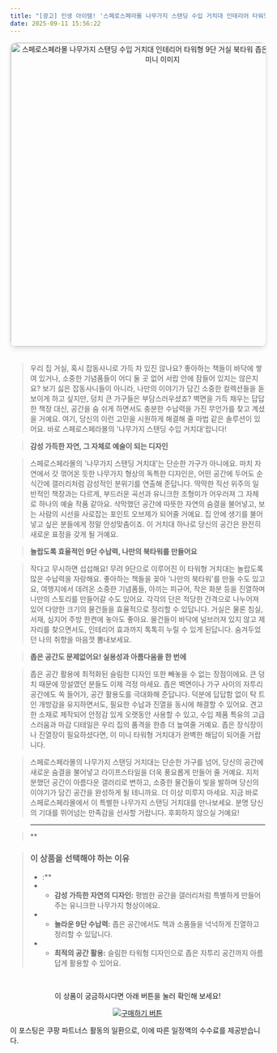 ```yaml
---
title: "[광고] 인생 아이템! '스페로스페라몰 나무가지 스탠딩 수입 거치대 인테리어 타워형 9단 거실 북타워 좁은 장식장 진열장 미니'을(를) 만나보세요."
date: 2025-09-11 15:56:22
---
```


<div align="center">
    <a href="https://link.coupang.com/re/AFFSDP?lptag=AF8916626&pageKey=8548865764&itemId=24755974999&vendorItemId=91764389271&traceid=V0-153-5225d474678763b9&requestid=20250912005602875156452064&token=31850C%7CGM" target="_blank">
        <img src="https://ads-partners.coupang.com/image1/zm-DU5CQ3MXzMJ0KziOHOqwQ-idwCG83lesmp1AN7N04ZKXB0Rr59M1rW5CvhKElTFejq_eg5RcGdoNllbGcR9onLPRoP7HvXJEbbYioWsaoCfnFOY0F-ty52RdQz3CFRy3rXgyG4_ECIVjIkCsI1LXjVWR9AfzRHP3HsPM9JvVGBuvFzvQ2xHktOGF7_xl0gyhrdDsdlwQWCl_jVsmRWEnbLO3h-T2lTNEV5HcOBMrMZL9_QZlP7PUbFjDooWDQJmiL8akLmsrvMpkGesN5eLcThp3f-6NxzJrscqAhymwobYJGiQ==" alt="스페로스페라몰 나무가지 스탠딩 수입 거치대 인테리어 타워형 9단 거실 북타워 좁은 장식장 진열장 미니 이미지" width="600" style="max-width: 100%; height: auto; border-radius: 12px; border: 1px solid #e0e0e0; box-shadow: 0 4px 8px rgba(0,0,0,0.1);">
    </a>
</div>
<br>

> 우리 집 거실, 혹시 잡동사니로 가득 차 있진 않나요? 좋아하는 책들이 바닥에 쌓여 있거나, 소중한 기념품들이 어디 둘 곳 없어 서랍 안에 잠들어 있지는 않은지요? 보기 싫은 잡동사니들이 아니라, 나만의 이야기가 담긴 소중한 컬렉션들을 돋보이게 하고 싶지만, 덩치 큰 가구들은 부담스러우셨죠? 벽면을 가득 채우는 답답한 책장 대신, 공간을 숨 쉬게 하면서도 충분한 수납력을 가진 무언가를 찾고 계셨을 거예요. 여기, 당신의 이런 고민을 시원하게 해결해 줄 마법 같은 솔루션이 있어요. 바로 스페로스페라몰의 '나무가지 스탠딩 수입 거치대'랍니다!

> **감성 가득한 자연, 그 자체로 예술이 되는 디자인**

> 스페로스페라몰의 '나무가지 스탠딩 거치대'는 단순한 가구가 아니에요. 마치 자연에서 갓 꺾어온 듯한 나무가지 형상의 독특한 디자인은, 어떤 공간에 두어도 순식간에 갤러리처럼 감성적인 분위기를 연출해 준답니다. 딱딱한 직선 위주의 일반적인 책장과는 다르게, 부드러운 곡선과 유니크한 조형미가 어우러져 그 자체로 하나의 예술 작품 같아요. 삭막했던 공간에 따뜻한 자연의 숨결을 불어넣고, 보는 사람의 시선을 사로잡는 포인트 오브제가 되어줄 거예요. 집 안에 생기를 불어넣고 싶은 분들에게 정말 안성맞춤이죠. 이 거치대 하나로 당신의 공간은 완전히 새로운 표정을 갖게 될 거예요.

> **놀랍도록 효율적인 9단 수납력, 나만의 북타워를 만들어요**

> 작다고 무시하면 섭섭해요! 무려 9단으로 이루어진 이 타워형 거치대는 놀랍도록 많은 수납력을 자랑해요. 좋아하는 책들을 꽂아 '나만의 북타워'를 만들 수도 있고요, 여행지에서 데려온 소중한 기념품들, 아끼는 피규어, 작은 화분 등을 진열하며 나만의 스토리를 만들어갈 수도 있어요. 각각의 단은 적당한 간격으로 나누어져 있어 다양한 크기의 물건들을 효율적으로 정리할 수 있답니다. 거실은 물론 침실, 서재, 심지어 주방 한켠에 놓아도 좋아요. 물건들이 바닥에 널브러져 있지 않고 제자리를 찾으면서도, 인테리어 효과까지 톡톡히 누릴 수 있게 된답니다. 숨겨두었던 나의 취향을 마음껏 뽐내보세요.

> **좁은 공간도 문제없어요! 실용성과 아름다움을 한 번에**

> 좁은 공간 활용에 최적화된 슬림한 디자인 또한 빼놓을 수 없는 장점이에요. 큰 덩치 때문에 망설였던 분들도 이제 걱정 마세요. 좁은 벽면이나 가구 사이의 자투리 공간에도 쏙 들어가, 공간 활용도를 극대화해 준답니다. 덕분에 답답함 없이 탁 트인 개방감을 유지하면서도, 필요한 수납과 진열을 동시에 해결할 수 있어요. 견고한 소재로 제작되어 안정감 있게 오랫동안 사용할 수 있고, 수입 제품 특유의 고급스러움과 마감 디테일은 우리 집의 품격을 한층 더 높여줄 거예요. 좁은 장식장이나 진열장이 필요하셨다면, 이 미니 타워형 거치대가 완벽한 해답이 되어줄 거랍니다.

> 스페로스페라몰의 나무가지 스탠딩 거치대는 단순한 가구를 넘어, 당신의 공간에 새로운 숨결을 불어넣고 라이프스타일을 더욱 풍요롭게 만들어 줄 거예요. 지저분했던 공간이 아름다운 갤러리로 변하고, 소중한 물건들이 빛을 발하며 당신의 이야기가 담긴 공간을 완성하게 될 테니까요. 더 이상 미루지 마세요. 지금 바로 스페로스페라몰에서 이 특별한 나무가지 스탠딩 거치대를 만나보세요. 분명 당신의 기대를 뛰어넘는 만족감을 선사할 거랍니다. 후회하지 않으실 거예요!

> ---

> **


> ### 이 상품을 선택해야 하는 이유
> - :**
> - *   **감성 가득한 자연의 디자인:** 평범한 공간을 갤러리처럼 특별하게 만들어주는 유니크한 나무가지 형상이에요.
> - *   **놀라운 9단 수납력:** 좁은 공간에서도 책과 소품들을 넉넉하게 진열하고 정리할 수 있답니다.
> - *   **최적의 공간 활용:** 슬림한 타워형 디자인으로 좁은 자투리 공간까지 아름답게 활용할 수 있어요.


<br>

<div align="center">
  <p>이 상품이 궁금하시다면 아래 버튼을 눌러 확인해 보세요!</p>
  <a href="https://link.coupang.com/re/AFFSDP?lptag=AF8916626&pageKey=8548865764&itemId=24755974999&vendorItemId=91764389271&traceid=V0-153-5225d474678763b9&requestid=20250912005602875156452064&token=31850C%7CGM" target="_blank">
    <img src="https://img.shields.io/badge/지금 바로 구매하기-FF5722?style=for-the-badge&logo=coupa&logoColor=white" alt="구매하기 버튼">
  </a>
</div>

이 포스팅은 쿠팡 파트너스 활동의 일환으로, 이에 따른 일정액의 수수료를 제공받습니다.
